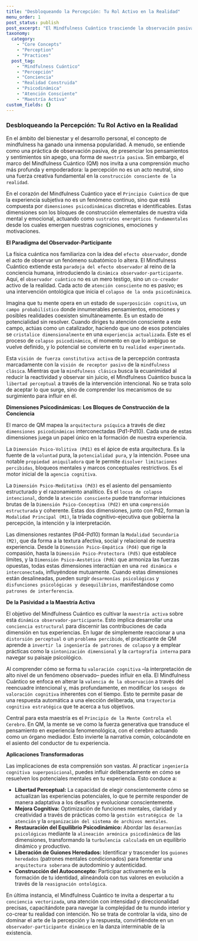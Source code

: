 ```yaml
---
title: "Desbloqueando la Percepción: Tu Rol Activo en la Realidad"
menu_order: 1
post_status: publish
post_excerpt: "El Mindfulness Cuántico trasciende la observación pasiva, revelando cómo tu atención consciente moldea activamente la realidad. Explora el colapso psicodinámico y las dimensiones que te capacitan para ser un co-creador intencional de tu experiencia, transformando la percepción en una herramienta de maestría personal."
taxonomy:
  category:
    - "Core Concepts"
    - "Perception"
    - "Practices"
  post_tag:
    - "Mindfulness Cuántico"
    - "Percepción"
    - "Conciencia"
    - "Realidad Construida"
    - "Psicodinámica"
    - "Atención Consciente"
    - "Maestría Activa"
custom_fields: {}
---
```


### Desbloqueando la Percepción: Tu Rol Activo en la Realidad

En el ámbito del bienestar y el desarrollo personal, el concepto de mindfulness ha ganado una inmensa popularidad. A menudo, se entiende como una práctica de observación pasiva, de presenciar los pensamientos y sentimientos sin apego, una forma de `maestría pasiva`. Sin embargo, el marco del Mindfulness Cuántico (QM) nos invita a una comprensión mucho más profunda y empoderadora: la percepción no es un acto neutral, sino una fuerza creativa fundamental en la `construcción consciente de la realidad`.

En el corazón del Mindfulness Cuántico yace el `Principio Cuántico` de que la experiencia subjetiva no es un fenómeno continuo, sino que está compuesta por `dimensiones psicodinámicas` discretas e identificables. Estas dimensiones son los bloques de construcción elementales de nuestra vida mental y emocional, actuando como `sustratos energéticos fundamentales` desde los cuales emergen nuestras cogniciones, emociones y motivaciones.

**El Paradigma del Observador-Participante**

La física cuántica nos familiariza con la idea del `efecto observador`, donde el acto de observar un fenómeno subatómico lo altera. El Mindfulness Cuántico extiende esta `paradoja del efecto observador` al reino de la conciencia humana, introduciendo la `dinámica observador-participante`. Aquí, el `observador cuántico` no es un mero testigo, sino un `co-creador` activo de la realidad. Cada acto de `atención consciente` no es pasivo; es una intervención ontológica que inicia el `colapso de la onda psicodinámica`.

Imagina que tu mente opera en un estado de `superposición cognitiva`, un `campo probabilístico` donde innumerables pensamientos, emociones y posibles realidades coexisten simultáneamente. Es un estado de potencialidad sin resolver. Cuando diriges tu atención consciente a este campo, actúas como un catalizador, haciendo que uno de esos potenciales se `cristalice dimensionalmente` en una `experiencia actualizada`. Este es el proceso de `colapso psicodinámico`, el momento en que lo ambiguo se vuelve definido, y lo potencial se convierte en tu `realidad experimentada`.

Esta `visión de fuerza constitutiva activa` de la percepción contrasta marcadamente con la `visión de receptor pasivo` de la `mindfulness clásica`. Mientras que la `mindfulness clásica` busca la ecuanimidad al reducir la reactividad y observar sin juicio, el Mindfulness Cuántico busca la `libertad perceptual` a través de la intervención intencional. No se trata solo de aceptar lo que surge, sino de comprender los mecanismos de su surgimiento para influir en él.

**Dimensiones Psicodinámicas: Los Bloques de Construcción de la Conciencia**

El marco de QM mapea la `arquitectura psíquica` a través de diez `dimensiones psicodinámicas` interconectadas (Pd1-Pd10). Cada una de estas dimensiones juega un papel único en la formación de nuestra experiencia.

La `Dimensión Psico-Volitiva (Pd1)` es el ápice de esta arquitectura. Es la fuente de la `voluntad` pura, la `potencialidad pura`, y la intención. Posee una notable `propiedad aniquiladora` que le permite `disolver limitaciones percibidas`, bloqueos mentales y marcos conceptuales restrictivos. Es el motor inicial de la `agencia cognitiva`.

La `Dimensión Psico-Meditativa (Pd3)` es el asiento del pensamiento estructurado y el razonamiento analítico. Es el `locus de colapso intencional`, donde la `atención consciente` puede transformar intuiciones brutas de la `Dimensión Psico-Conceptiva (Pd2)` en una `comprensión estructurada` y coherente. Estas dos dimensiones, junto con Pd2, forman la `Modalidad Principal (M1)`, la tríada cognitivo-ejecutiva que gobierna la percepción, la intención y la interpretación.

Las dimensiones restantes (Pd4-Pd10) forman la `Modalidad Secundaria (M2)`, que da forma a la textura afectiva, social y relacional de nuestra experiencia. Desde la `Dimensión Psico-Empática (Pd4)` que rige la compasión, hasta la `Dimensión Psico-Protectora (Pd5)` que establece límites, y la `Dimensión Psico-Aestética (Pd6)` que armoniza las fuerzas opuestas, todas estas dimensiones interactúan en una `red dinámica e interconectada`, influyéndose mutuamente. Cuando estas dimensiones están desalineadas, pueden surgir `desarmonías psicológicas` y `disfunciones psicológicas y desequilibrios`, manifestándose como `patrones de interferencia`.

**De la Pasividad a la Maestría Activa**

El objetivo del Mindfulness Cuántico es cultivar la `maestría activa` sobre esta `dinámica observador-participante`. Esto implica desarrollar una `conciencia estructural` para discernir las contribuciones de cada dimensión en tus experiencias. En lugar de simplemente reaccionar a una `distorsión perceptual` o un `problema percibido`, el practicante de QM aprende a `invertir la ingeniería de patrones de colapso` y a emplear prácticas como la `sintonización dimensional` y la `cartografía interna` para navegar su paisaje psicológico.

Al comprender cómo se forma tu `valoración cognitiva` –la interpretación de alto nivel de un fenómeno observado– puedes influir en ella. El Mindfulness Cuántico se enfoca en alterar la `valencia de la observación` a través del reencuadre intencional y, más profundamente, en modificar los `sesgos de valoración cognitiva` inherentes con el tiempo. Esto te permite pasar de una respuesta automática a una elección deliberada, una `trayectoria cognitiva estratégica` que te acerca a tus objetivos.

Central para esta maestría es el `Principio de la Mente Controla el Cerebro`. En QM, la mente se ve como la fuerza generativa que transduce el pensamiento en experiencia fenomenológica, con el cerebro actuando como un órgano mediador. Esto invierte la narrativa común, colocándote en el asiento del conductor de tu experiencia.

**Aplicaciones Transformadoras**

Las implicaciones de esta comprensión son vastas. Al practicar `ingeniería cognitiva superposicional`, puedes influir deliberadamente en cómo se resuelven los potenciales mentales en tu experiencia. Esto conduce a:

*   **Libertad Perceptual:** La capacidad de elegir conscientemente cómo se actualizan las experiencias potenciales, lo que te permite responder de manera adaptativa a los desafíos y evolucionar conscientemente.
*   **Mejora Cognitiva:** Optimización de funciones mentales, claridad y creatividad a través de prácticas como la `gestión estratégica de la atención` y la `organización del sistema de archivos mentales`.
*   **Restauración del Equilibrio Psicodinámico:** Abordar las `desarmonías psicológicas` mediante la `alineación armónica psicodinámica` de las dimensiones, transformando la `turbulencia calculada` en un equilibrio dinámico y productivo.
*   **Liberación de Guiones Heredados:** Identificar y trascender los `guiones heredados` (patrones mentales condicionados) para fomentar una `arquitectura soberana` de autodominio y autenticidad.
*   **Construcción del Autoconcepto:** Participar activamente en la formación de tu identidad, alineándola con tus valores en evolución a través de la `reasignación ontológica`.

En última instancia, el Mindfulness Cuántico te invita a despertar a tu `conciencia vectorizada`, una atención con intensidad y direccionalidad precisas, capacitándote para navegar la complejidad de tu mundo interior y co-crear tu realidad con intención. No se trata de controlar la vida, sino de dominar el arte de la percepción y la respuesta, convirtiéndote en un `observador-participante dinámico` en la danza interminable de la existencia.